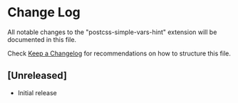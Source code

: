 # Change Log

All notable changes to the "postcss-simple-vars-hint" extension will be documented in this file.

Check [Keep a Changelog](http://keepachangelog.com/) for recommendations on how to structure this file.

## [Unreleased]

- Initial release